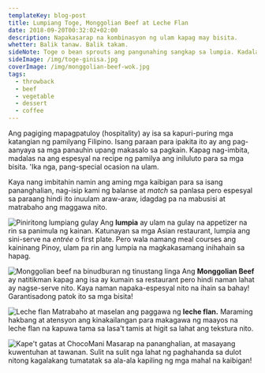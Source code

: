 ```yaml
---
templateKey: blog-post
title: Lumpiang Toge, Monggolian Beef at Leche Flan
date: 2018-09-20T00:32:02+02:00
description: Napakasarap na kombinasyon ng ulam kapag may bisita.
whetter: Balik tanaw. Balik takam.
sideNote: Toge o bean sprouts ang pangunahing sangkap sa lumpia. Kadalasan na, kapag sinabing lumpia lang, tinutukoy nito ang lumpiang toge o gulay. Ang iba pang uri ng lumpia ay tinutukoy ng espesipiko gaya ng lumpiang ubod, lumpiang Shanghai, lumpiang sariwa, atbp.
sideImage: /img/toge-ginisa.jpg
coverImage: /img/monggolian-beef-wok.jpg
tags:
  - throwback
  - beef
  - vegetable
  - dessert
  - coffee
---
```


Ang pagiging mapagpatuloy (hospitality) ay isa sa kapuri-puring mga katangian ng pamilyang Filipino. Isang paraan para ipakita ito ay ang pag-aanyaya sa mga panauhin upang makasalo sa pagkain. Kapag nag-imbita, madalas na ang espesyal na recipe ng pamilya ang iniluluto para sa mga bisita. 'Ika nga, pang-special ocasion na ulam.

Kaya nang imbitahin namin ang aming mga kaibigan para sa isang pananghalian, nag-isip kami ng balanse at *match* sa panlasa pero espesyal sa paraang hindi ito inuulam araw-araw, idagdag pa na mabusisi at matrabaho ang maggawa nito.

![Piniritong lumpiang gulay](/img/lumpia-gulay.jpg)
Ang **lumpia** ay ulam na gulay na appetizer na rin sa panimula ng kainan. Katunayan sa mga Asian restaurant, lumpia ang sini-serve na *entrée* o first plate. Pero wala namang meal courses ang kaininang Pinoy, ulam pa rin ang lumpia na magkakasamang inihahain sa hapag.

![Monggolian beef na binudburan ng tinustang linga](/img/monggolian-beef-wok.jpg)
Ang **Monggolian Beef** ay natitikman kapag ang isa ay kumain sa restaurant pero hindi naman lahat ay nagse-serve nito. Kaya naman napaka-espesyal nito na ihain sa bahay! Garantisadong patok ito sa mga bisita!

![Leche flan](/img/leche-flan.jpg)
Matrabaho at maselan ang paggawa ng **leche flan.** Maraming hakbang at atensyon ang kinakailangan para makagawa ng maayos na leche flan na kapuwa tama sa lasa't tamis at higit sa lahat ang tekstura nito.

![Kape't gatas at ChocoMani](/img/kape-chocomani.jpg)
Masarap na pananghalian, at masayang kuwentuhan at tawanan. Sulit na sulit nga lahat ng paghahanda sa dulot nitong kagalakang tumatatak sa ala-ala kapiling ng mga mahal na kaibigan!
